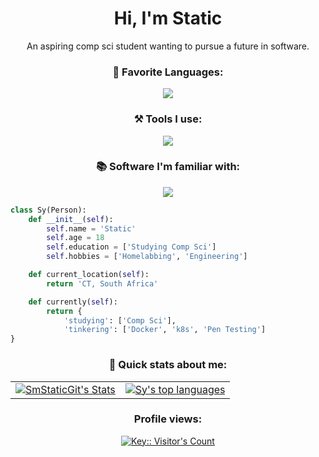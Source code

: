 <div align="center">
  <h1>Hi, I'm Static</h1>
  <p1>An aspiring comp sci student wanting to pursue a future in software.</p>
</div>

<h3 align="center">📄 Favorite Languages:</h3>
<p align="center">
  <a href="https://skillicons.dev">
    <img src="https://skillicons.dev/icons?i=java,py,html" />
  </a>
</p>

</p>
<h3 align="center">⚒ Tools I use:</h3>
<p align="center">
  <a href="https://skillicons.dev">
    <img src="https://skillicons.dev/icons?i=aws,git,docker,cloudflare,idea" />
  </a>
</p>

</p>
<h3 align="center">📚 Software I'm familiar with:</h3>
<p align="center">
  <a href="https://skillicons.dev">
    <img src="https://skillicons.dev/icons?i=aws,git,docker,cloudflare,idea,java,py,html,debian,blender,wordpress,webstorm,vscode,vim,ubuntu,stackoverflow,redhat,raspberrypi,pycharm,ps,obsidian,nix,nodejs,nginx,mongodb,linux,js,grafana" />
  </a>
</p>

```python
class Sy(Person):
    def __init__(self):
        self.name = 'Static'
        self.age = 18
        self.education = ['Studying Comp Sci']
        self.hobbies = ['Homelabbing', 'Engineering']

    def current_location(self):
        return 'CT, South Africa'

    def currently(self):
        return {
            'studying': ['Comp Sci'],
            'tinkering': ['Docker', 'k8s', 'Pen Testing']
}
```

<h3 align="center">🔎 Quick stats about me:</h3>
<p align="center">
  <table align="center">
    <tr>
      <td>
        <a href="https://github.com/staticsm">
          <img src="https://github-readme-stats.vercel.app/api?username=staticsm&show_icons=true&title_color=f6c32c&icon_color=f6c32c&text_color=9f9f9f&bg_color=151515&count_private=true" alt="SmStaticGit's Stats" />
        </a>
      </td>
      <td>
        <a href="https://github.com/staticsm">
          <img src="https://github-readme-stats.vercel.app/api/top-langs/?username=staticsm&show_icons=true&title_color=f6c32c&icon_color=f6c32c&text_color=9f9f9f&bg_color=151515&count_private=true&layout=compact" alt="Sy's top languages" />
        </a>
      </td>
    </tr>
  </table>
</p>

<h3 align="center"> Profile views:</h3>
<p align="center">
  <a href="https://skillicons.dev">
    <img src="https://profile-counter.deno.dev/:staticsm:/count.svg" alt="Key:: Visitor's Count" />
  </a>
</p>
